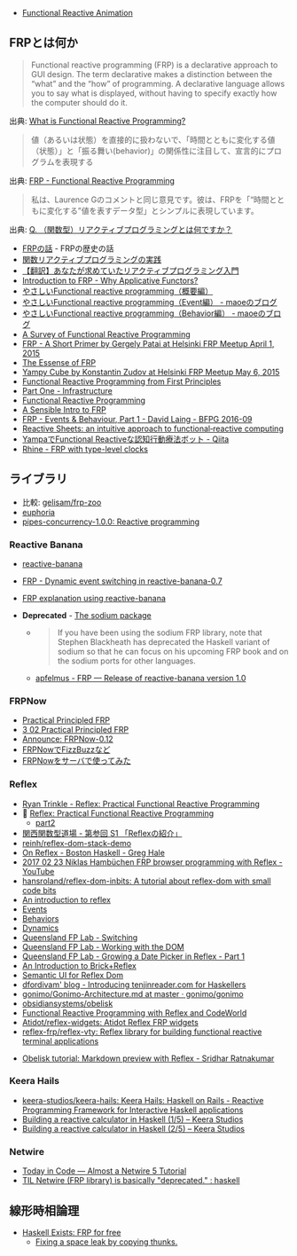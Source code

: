 * [Functional Reactive Animation](http://conal.net/papers/icfp97/)

## FRPとは何か

> Functional reactive programming (FRP) is a declarative approach to GUI design. The term declarative makes a distinction between the “what” and the “how” of programming. A declarative language allows you to say what is displayed, without having to specify exactly how the computer should do it.

出典: [What is Functional Reactive Programming?](http://elm-lang.org/learn/What-is-FRP.elm)

> 値（あるいは状態）を直接的に扱わないで、「時間とともに変化する値（状態）」と「振る舞い(behavior)」の関係性に注目して、宣言的にプログラムを表現する

出典: [FRP - Functional Reactive Programming](http://www.slideshare.net/kamimuraryo/frp-functional-reactive-programming)

> 私は、Laurence Gのコメントと同じ意見です。彼は、FRPを「“時間とともに変化する”値を表すデータ型」とシンプルに表現しています。

出典: [Q. （関数型）リアクティブプログラミングとは何ですか？](http://postd.cc/what-is-functional-reactive-programming/)

* [FRPの話](http://maoe.hatenadiary.jp/entry/2012/12/24/011414) - FRPの歴史の話
* [関数リアクティブプログラミングの実践](http://www.kotha.net/misc/fpm2012/frptalk.html)
* [【翻訳】あなたが求めていたリアクティブプログラミング入門](http://ninjinkun.hatenablog.com/entry/introrxja)
* [Introduction to FRP - Why Applicative Functors?](http://apfelmus.nfshost.com/blog/2011/05/06-frp-why-functors.html)
* [やさしいFunctional reactive programming（概要編）](http://maoe.hatenadiary.jp/entry/20100109/1263059731)
* [やさしいFunctional reactive programming（Event編） - maoeのブログ](http://maoe.hatenadiary.jp/entry/20100116/1263661213)
* [やさしいFunctional reactive programming（Behavior編） - maoeのブログ](http://maoe.hatenadiary.jp/entry/20100123/1264225964)
* [A Survey of Functional Reactive Programming](http://www.cs.rit.edu/~eca7215/frp-independent-study/Survey.pdf)
* [FRP - A Short Primer by Gergely Patai at Helsinki FRP Meetup April 1, 2015](https://www.youtube.com/watch?v=_BICQhz6tkM&feature=youtu.be&list=PL3FxNVzVB9HJXCXlEDi3-mzx_Lw_pP11j)
* [The Essense of FRP](http://begriffs.com/posts/2015-07-22-essence-of-frp.html)
* [Yampy Cube by Konstantin Zudov at Helsinki FRP Meetup May 6, 2015](https://www.youtube.com/watch?v=T7XwTolu9YI)
* [Functional Reactive Programming from First Principles](http://haskell.cs.yale.edu/?post_type=publication&p=200)
* [Part One - Infrastructure](http://zyghost.com/series/odin/part-one/)
* [Functional Reactive Programming](http://bobkonf.de/2016/apfelmus.html)
* [A Sensible Intro to FRP](https://begriffs.com/posts/2016-07-27-tikhon-on-frp.html)
* [FRP - Events & Behaviour, Part 1 - David Laing - BFPG 2016-09](https://www.youtube.com/watch?v=GXW1jBijhlk)
* [Reactive Sheets: an intuitive approach to functional‐reactive computing](https://www.youtube.com/watch?v=9qBYatgAzXg)
* [YampaでFunctional Reactiveな認知行動療法ボット - Qiita](https://qiita.com/makoraru/items/596729de09d6aeb81e5a)
* [Rhine - FRP with type-level clocks](https://www.manuelbaerenz.de/sites/default/files/Rhine_0.pdf)

## ライブラリ
* 比較: [gelisam/frp-zoo](https://github.com/gelisam/frp-zoo)
* [euphoria](https://hackage.haskell.org/package/euphoria)
* [pipes-concurrency-1.0.0: Reactive programming](http://www.haskellforall.com/2013/04/pipes-concurrency-100-reactive.html)

### Reactive Banana
* [reactive-banana](https://hackage.haskell.org/package/reactive-banana)
* [FRP - Dynamic event switching in reactive-banana-0.7](http://apfelmus.nfshost.com/blog/2012/09/03-frp-dynamic-event-switching-0-7.html)
* [FRP explanation using reactive-banana](https://wiki.haskell.org/FRP_explanation_using_reactive-banana)

* **Deprecated** - [The sodium package](http://hackage.haskell.org/package/sodium)
  * > If you have been using the sodium FRP library, note that Stephen Blackheath has deprecated the Haskell variant of sodium so that he can focus on his upcoming FRP book and on the sodium ports for other languages.
  * [apfelmus - FRP — Release of reactive-banana version 1.0](http://apfelmus.nfshost.com/blog/2015/10/29-frp-banana-1-0.html)

### FRPNow
* [Practical Principled FRP](http://www.cse.chalmers.se/~atze/papers/prprfrp.pdf)
* [3 02 Practical Principled FRP](https://www.youtube.com/watch?v=WajfYdqCeAM)
* [Announce: FRPNow-0.12](https://www.reddit.com/r/haskell/comments/3ddn1b/announce_frpnow012/)
* [FRPNowでFizzBuzzなど](http://qiita.com/as_capabl/items/ae7cca3343731d303b49)
* [FRPNowをサーバで使ってみた](http://qiita.com/asukamirai/items/d23c34a71d72d077e39d)

### Reflex
* [Ryan Trinkle - Reflex: Practical Functional Reactive Programming](https://www.youtube.com/watch?v=dOy7zIk3IUI)
* 🎥 [Reflex: Practical Functional Reactive Programming](https://www.youtube.com/watch?v=mYvkcskJbc4)
  * [part2](https://www.youtube.com/watch?v=3qfc9XFVo2c)
* [関西関数型道場 - 第参回 S1 「Reflexの紹介」](https://www.youtube.com/watch?v=G24P2kR8O_w)
* [reinh/reflex-dom-stack-demo](https://github.com/reinh/reflex-dom-stack-demo)
* [On Reflex - Boston Haskell - Greg Hale](https://www.youtube.com/watch?v=MfXxuy_CJSk)
* [2017 02 23 Niklas Hambüchen FRP browser programming with Reflex - YouTube](https://www.youtube.com/watch?v=dNGClNsnn24)
* [hansroland/reflex-dom-inbits: A tutorial about reflex-dom with small code bits](https://github.com/hansroland/reflex-dom-inbits)
* [An introduction to reflex](https://blog.qfpl.io/posts/reflex/basics/introduction/)
* [Events](https://blog.qfpl.io/posts/reflex/basics/events/)
* [Behaviors](https://blog.qfpl.io/posts/reflex/basics/behaviors/)
* [Dynamics](https://blog.qfpl.io/posts/reflex/basics/dynamics/)
* [Queensland FP Lab - Switching](https://blog.qfpl.io/posts/reflex/basics/switching/)
* [Queensland FP Lab - Working with the DOM](https://blog.qfpl.io/posts/reflex/basics/dom/)
* [Queensland FP Lab - Growing a Date Picker in Reflex - Part 1](https://blog.qfpl.io/posts/reflex/widgets/growing-a-date-picker-1/)
* [An Introduction to Brick+Reflex](http://hexagoxel.de/postsforpublish/posts/2017-10-30-brick-plus-reflex.html)
* [Semantic UI for Reflex Dom](https://tomsmalley.github.io/semantic-reflex/)
* [dfordivam' blog - Introducing tenjinreader.com for Haskellers](https://dfordivam.github.io/posts/2018-02-27-introducing-tenjinreader-for-haskellers.html)
* [gonimo/Gonimo-Architecture.md at master · gonimo/gonimo](https://github.com/gonimo/gonimo/blob/master/front/doc/Gonimo-Architecture.md)
* [obsidiansystems/obelisk](https://github.com/obsidiansystems/obelisk)
* [Functional Reactive Programming with Reflex and CodeWorld](https://medium.com/@cdsmithus/functional-reactive-programming-with-reflex-and-codeworld-85495360f1b7)
* [Atidot/reflex-widgets: Atidot Reflex FRP widgets](https://github.com/Atidot/reflex-widgets)
* [reflex-frp/reflex-vty: Reflex library for building functional reactive terminal applications](https://github.com/reflex-frp/reflex-vty)
- [Obelisk tutorial: Markdown preview with Reflex - Sridhar Ratnakumar](https://www.srid.ca/fa9766e6.html)

### Keera Hails
- [keera-studios/keera-hails: Keera Hails: Haskell on Rails - Reactive Programming Framework for Interactive Haskell applications](https://github.com/keera-studios/keera-hails/)
- [Building a reactive calculator in Haskell (1/5) – Keera Studios](https://keera.co.uk/2020/05/28/building-a-reactive-calculator-in-haskell-1-5/)
- [Building a reactive calculator in Haskell (2/5) – Keera Studios](https://keera.co.uk/2020/05/30/building-a-reactive-calculator-in-haskell-2-5/)

### Netwire
* [Today in Code — Almost a Netwire 5 Tutorial](http://todayincode.tumblr.com/post/96914679355/almost-a-netwire-5-tutorial)
* [TIL Netwire (FRP library) is basically "deprecated." : haskell](https://www.reddit.com/r/haskell/comments/7yezo2/til_netwire_frp_library_is_basically_deprecated/)

## 線形時相論理
* [Haskell Exists: FRP for free](https://haskellexists.blogspot.jp/2016/01/frp-for-free.html)
  * [Fixing a space leak by copying thunks.](http://haskellexists.blogspot.de/2016/01/fixing-space-leak-by-copying-thunks.html)
